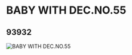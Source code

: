 # BABY WITH DEC.NO.55
## 93932
![BABY WITH DEC.NO.55](https://lc-www-live-s.legocdn.com/media/bricks/5/2/6023707.jpg)